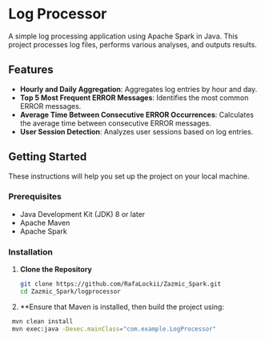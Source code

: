 # Log Processor

A simple log processing application using Apache Spark in Java. This project processes log files, performs various analyses, and outputs results.

## Features

- **Hourly and Daily Aggregation**: Aggregates log entries by hour and day.
- **Top 5 Most Frequent ERROR Messages**: Identifies the most common ERROR messages.
- **Average Time Between Consecutive ERROR Occurrences**: Calculates the average time between consecutive ERROR messages.
- **User Session Detection**: Analyzes user sessions based on log entries.

## Getting Started

These instructions will help you set up the project on your local machine.

### Prerequisites

- Java Development Kit (JDK) 8 or later
- Apache Maven
- Apache Spark

### Installation

1. **Clone the Repository**

   ```bash
   git clone https://github.com/RafaLockii/Zazmic_Spark.git
   cd Zazmic_Spark/logprocessor
   ```

2. **Ensure that Maven is installed, then build the project using:
  
  ```bash
   mvn clean install
   mvn exec:java -Dexec.mainClass="com.example.LogProcessor"
